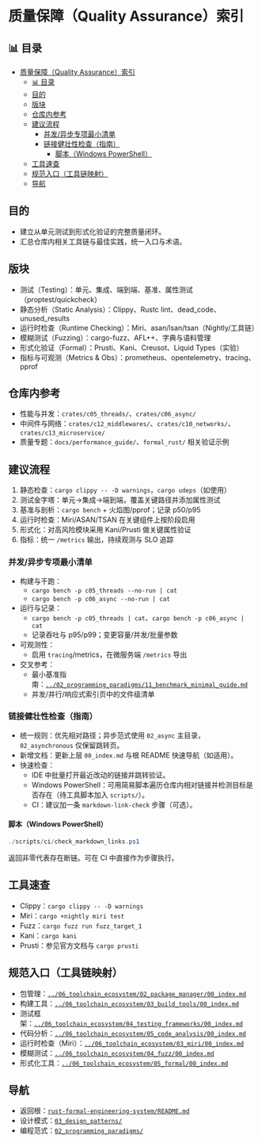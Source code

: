﻿# 质量保障（Quality Assurance）索引


## 📊 目录

- [质量保障（Quality Assurance）索引](#质量保障quality-assurance索引)
  - [📊 目录](#-目录)
  - [目的](#目的)
  - [版块](#版块)
  - [仓库内参考](#仓库内参考)
  - [建议流程](#建议流程)
    - [并发/异步专项最小清单](#并发异步专项最小清单)
    - [链接健壮性检查（指南）](#链接健壮性检查指南)
      - [脚本（Windows PowerShell）](#脚本windows-powershell)
  - [工具速查](#工具速查)
  - [规范入口（工具链映射）](#规范入口工具链映射)
  - [导航](#导航)


## 目的

- 建立从单元测试到形式化验证的完整质量闭环。
- 汇总仓库内相关工具链与最佳实践，统一入口与术语。

## 版块

- 测试（Testing）：单元、集成、端到端、基准、属性测试（proptest/quickcheck）
- 静态分析（Static Analysis）：Clippy、Rustc lint、dead_code、unused_results
- 运行时检查（Runtime Checking）：Miri、asan/lsan/tsan（Nightly/工具链）
- 模糊测试（Fuzzing）：cargo-fuzz、AFL++、字典与语料管理
- 形式化验证（Formal）：Prusti、Kani、Creusot、Liquid Types（实验）
- 指标与可观测（Metrics & Obs）：prometheus、opentelemetry、tracing、pprof

## 仓库内参考

- 性能与并发：`crates/c05_threads/`、`crates/c06_async/`
- 中间件与网络：`crates/c12_middlewares/`、`crates/c10_networks/`、`crates/c13_microservice/`
- 质量专题：`docs/performance_guide/`、`formal_rust/` 相关验证示例

## 建议流程

1) 静态检查：`cargo clippy -- -D warnings`，`cargo udeps`（如使用）
2) 测试金字塔：单元→集成→端到端，覆盖关键路径并添加属性测试
3) 基准与剖析：`cargo bench` + 火焰图/pprof；记录 p50/p95
4) 运行时检查：Miri/ASAN/TSAN 在关键组件上按阶段启用
5) 形式化：对高风险模块采用 Kani/Prusti 做关键属性验证
6) 指标：统一 `/metrics` 输出，持续观测与 SLO 追踪

### 并发/异步专项最小清单

- 构建与干跑：
  - `cargo bench -p c05_threads --no-run | cat`
  - `cargo bench -p c06_async --no-run | cat`
- 运行与记录：
  - `cargo bench -p c05_threads | cat`、`cargo bench -p c06_async | cat`
  - 记录吞吐与 p95/p99；变更容量/并发/批量参数
- 可观测性：
  - 启用 `tracing`/metrics，在微服务端 `/metrics` 导出
- 交叉参考：
  - 最小基准指南：[`../02_programming_paradigms/11_benchmark_minimal_guide.md`](../02_programming_paradigms/11_benchmark_minimal_guide.md)
  - 并发/并行/响应式索引页中的文件级清单

### 链接健壮性检查（指南）

- 统一规则：优先相对路径；异步范式使用 `02_async` 主目录，`02_asynchronous` 仅保留跳转页。
- 新增文档：更新上层 `00_index.md` 与根 README 快速导航（如适用）。
- 快速检查：
  - IDE 中批量打开最近改动的链接并跳转验证。
  - Windows PowerShell：可用简易脚本遍历仓库内相对链接并检测目标是否存在（待工具脚本加入 `scripts/`）。
  - CI：建议加一条 `markdown-link-check` 步骤（可选）。

#### 脚本（Windows PowerShell）

```powershell
./scripts/ci/check_markdown_links.ps1
```

返回非零代表存在断链。可在 CI 中直接作为步骤执行。

## 工具速查

- Clippy：`cargo clippy -- -D warnings`
- Miri：`cargo +nightly miri test`
- Fuzz：`cargo fuzz run fuzz_target_1`
- Kani：`cargo kani`
- Prusti：参见官方文档与 `cargo prusti`

## 规范入口（工具链映射）

- 包管理：[`../06_toolchain_ecosystem/02_package_manager/00_index.md`](../06_toolchain_ecosystem/02_package_manager/00_index.md)
- 构建工具：[`../06_toolchain_ecosystem/03_build_tools/00_index.md`](../06_toolchain_ecosystem/03_build_tools/00_index.md)
- 测试框架：[`../06_toolchain_ecosystem/04_testing_frameworks/00_index.md`](../06_toolchain_ecosystem/04_testing_frameworks/00_index.md)
- 代码分析：[`../06_toolchain_ecosystem/05_code_analysis/00_index.md`](../06_toolchain_ecosystem/05_code_analysis/00_index.md)
- 运行时检查（Miri）：[`../06_toolchain_ecosystem/03_miri/00_index.md`](../06_toolchain_ecosystem/03_miri/00_index.md)
- 模糊测试：[`../06_toolchain_ecosystem/04_fuzz/00_index.md`](../06_toolchain_ecosystem/04_fuzz/00_index.md)
- 形式化工具：[`../06_toolchain_ecosystem/05_formal/00_index.md`](../06_toolchain_ecosystem/05_formal/00_index.md)

## 导航

- 返回根：[`rust-formal-engineering-system/README.md`](../README.md)
- 设计模式：[`03_design_patterns/`](../03_design_patterns/)
- 编程范式：[`02_programming_paradigms/`](../02_programming_paradigms/)
